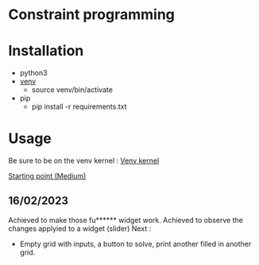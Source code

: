 # Constraint programming

# Installation

- python3
- [venv](https://docs.python.org/fr/3/tutorial/venv.html)
    - source venv/bin/activate         
- pip
    - pip install -r requirements.txt
    
# Usage

Be sure to be on the venv kernel :
[Venv kernel](./assets/venv-kernerl-set.png)

[Starting point (Medium)](https://towardsdatascience.com/introduction-to-linear-programming-in-python-9261e7eb44b)


## 16/02/2023
Achieved to make those fu****** widget work.
Achieved to observe the changes applyied to a widget (slider)
Next : 
- Empty grid with inputs, a button to solve, print another filled in another grid.